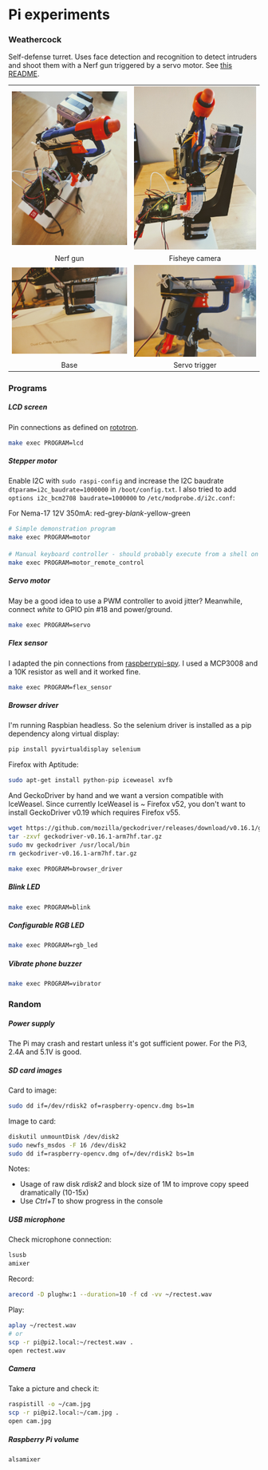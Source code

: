 # Pi experiments


### Weathercock


Self-defense turret. Uses face detection and recognition to detect intruders and shoot them with a Nerf gun triggered by a servo motor.
See [this README](weathercock/README.md).

|               |               |
|:-------------:|:-------------:|
| ![Nerf gun](pictures/IMG_20171118_132248.jpg "Nerf gun") | ![Fisheye camera](pictures/IMG_20171118_132325.jpg "Fisheye camera") |
| Nerf gun | Fisheye camera |
| ![Base](pictures/IMG_20171118_132956.jpg "Base") | ![Trigger](pictures/IMG_20171118_133024.jpg "Trigger") |
| Base | Servo trigger |


### Programs


##### LCD screen


Pin connections as defined on [rototron](https://www.rototron.info/lcd-display-tutorial-for-raspberry-pi/).

```sh
make exec PROGRAM=lcd
```


##### Stepper motor

Enable I2C with `sudo raspi-config` and increase the I2C baudrate `dtparam=i2c_baudrate=1000000` in `/boot/config.txt`.
I also tried to add `options i2c_bcm2708 baudrate=1000000` to `/etc/modprobe.d/i2c.conf`:

For Nema-17 12V 350mA: red-grey-_blank_-yellow-green

```sh
# Simple demonstration program
make exec PROGRAM=motor

# Manual keyboard controller - should probably execute from a shell on the Pi though
make exec PROGRAM=motor_remote_control
```


##### Servo motor

May be a good idea to use a PWM controller to avoid jitter?
Meanwhile, connect _white_ to GPIO pin #18 and power/ground.

```sh
make exec PROGRAM=servo
```


##### Flex sensor

I adapted the pin connections from [raspberrypi-spy](https://www.raspberrypi-spy.co.uk/2013/10/analogue-sensors-on-the-raspberry-pi-using-an-mcp3008/).
I used a MCP3008 and a 10K resistor as well and it worked fine.

```sh
make exec PROGRAM=flex_sensor
```


##### Browser driver

I'm running Raspbian headless. So the selenium driver is installed as a pip dependency along virtual display:

```sh
pip install pyvirtualdisplay selenium
```
 
Firefox with Aptitude:

```sh
sudo apt-get install python-pip iceweasel xvfb
```

And GeckoDriver by hand and we want a version compatible with IceWeasel. Since currently IceWeasel is ~ Firefox v52, you
don't want to install GeckoDriver v0.19 which requires Firefox v55.

```sh
wget https://github.com/mozilla/geckodriver/releases/download/v0.16.1/geckodriver-v0.16.1-arm7hf.tar.gz
tar -zxvf geckodriver-v0.16.1-arm7hf.tar.gz
sudo mv geckodriver /usr/local/bin
rm geckodriver-v0.16.1-arm7hf.tar.gz
```

```sh
make exec PROGRAM=browser_driver
```


##### Blink LED


```sh
make exec PROGRAM=blink
```


##### Configurable RGB LED


```sh
make exec PROGRAM=rgb_led
```


##### Vibrate phone buzzer


```sh
make exec PROGRAM=vibrator
```


### Random


##### Power supply


The Pi may crash and restart unless it's got sufficient power. For the Pi3, 2.4A and 5.1V is good.


##### SD card images


Card to image:

```sh
sudo dd if=/dev/rdisk2 of=raspberry-opencv.dmg bs=1m
```

Image to card:

```sh
diskutil unmountDisk /dev/disk2
sudo newfs_msdos -F 16 /dev/disk2
sudo dd if=raspberry-opencv.dmg of=/dev/rdisk2 bs=1m
```

Notes:
- Usage of raw disk _rdisk2_ and block size of 1M to improve copy speed dramatically (10-15x)
- Use _Ctrl+T_ to show progress in the console


##### USB microphone


Check microphone connection:

```sh
lsusb
amixer
```

Record:

```sh
arecord -D plughw:1 --duration=10 -f cd -vv ~/rectest.wav
```

Play:

```sh
aplay ~/rectest.wav
# or
scp -r pi@pi2.local:~/rectest.wav .
open rectest.wav
```


##### Camera


Take a picture and check it:

```sh
raspistill -o ~/cam.jpg
scp -r pi@pi2.local:~/cam.jpg .
open cam.jpg
```


##### Raspberry Pi volume

```sh
alsamixer
```
